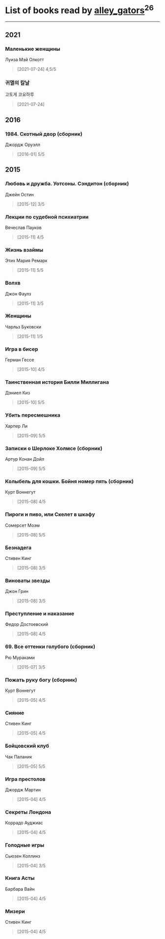 # List of books read by [alley_gators](https://my.mail.ru/mail/alligatorsalley/)<sup>26</sup>
---

## 2021

### Маленькие женщины
Луиза Мэй Олкотт
> [2021-07-24] 4,5/5


### 귀멸의 칼날
고토게 코요하루
> [2021-07-24] 



## 2016

### 1984. Скотный двор (сборник)
Джордж Оруэлл
> [2016-01] 5/5



## 2015

### Любовь и дружба. Уотсоны. Сэндитон (сборник)
Джейн Остин
> [2015-12] 3/5


### Лекции по судебной психиатрии
Вячеслав Пауков
> [2015-11] 4/5


### Жизнь взаймы
Этих Мария Ремарк
> [2015-11] 5/5


### Волхв
Джон Фаулз
> [2015-11] 3/5


### Женщины
Чарльз Буковски
> [2015-11] 1/5


### Игра в бисер
Герман Гессе
> [2015-10] 4/5


### Таинственная история Билли Миллигана
Дэниел Киз
> [2015-10] 5/5


### Убить пересмешника
Харпер Ли
> [2015-09] 5/5


### Записки о Шерлоке Холмсе (сборник)
Артур Конан Дойл
> [2015-09] 5/5


### Колыбель для кошки. Бойня номер пять (сборник)
Курт Воннегут
> [2015-08] 4/5


### Пироги и пиво, или Скелет в шкафу
Сомерсет Моэм
> [2015-08] 5/5


### Безнадега
Стивен Кинг
> [2015-08] 3/5


### Виноваты звезды
Джон Грин
> [2015-08] 3/5


### Преступление и наказание
Федор Достоевский
> [2015-08] 4/5


### 69. Все оттенки голубого (сборник)
Рю Мураками
> [2015-07] 3/5


### Пожать руку богу (сборник)
Курт Воннегут
> [2015-05] 4/5


### Сияние
Стивен Кинг
> [2015-05] 4/5


### Бойцовский клуб
Чак Паланик
> [2015-05] 5/5


### Игра престолов
Джордж Мартин
> [2015-04] 4/5


### Секреты Лондона
Коррадо Ауджиас
> [2015-04] 4/5


### Голодные игры
Сьюзен Коллинз
> [2015-04] 3/5


### Книга Асты
Барбара Вайн
> [2015-04] 4/5


### Мизери
Стивен Кинг
> [2015-04] 4/5



